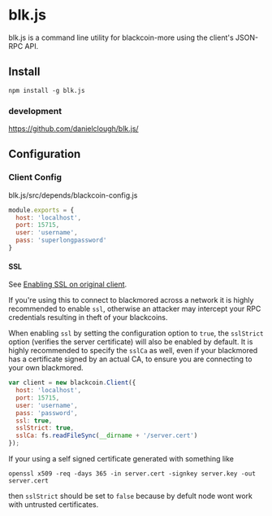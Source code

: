 # blk.js

blk.js is a command line utility for blackcoin-more using the client's JSON-RPC API.

## Install

`npm install -g blk.js`

### development

https://github.com/danielclough/blk.js/

## Configuration

### Client Config

blk.js/src/depends/blackcoin-config.js
```js
module.exports = {
  host: 'localhost',
  port: 15715,
  user: 'username',
  pass: 'superlongpassword'
}
```

#### SSL
See [Enabling SSL on original client](https://en.bitcoin.it/wiki/Enabling_SSL_on_original_client_daemon).

If you're using this to connect to blackmored across a network it is highly
recommended to enable `ssl`, otherwise an attacker may intercept your RPC credentials
resulting in theft of your blackcoins.

When enabling `ssl` by setting the configuration option to `true`, the `sslStrict`
option (verifies the server certificate) will also be enabled by default. It is 
highly recommended to specify the `sslCa` as well, even if your blackmored has
a certificate signed by an actual CA, to ensure you are connecting
to your own blackmored.

```js
var client = new blackcoin.Client({
  host: 'localhost',
  port: 15715,
  user: 'username',
  pass: 'password',
  ssl: true,
  sslStrict: true,
  sslCa: fs.readFileSync(__dirname + '/server.cert')
});
```

If your using a self signed certificate generated with something like 

`openssl x509 -req -days 365 -in server.cert -signkey server.key -out server.cert`

then `sslStrict` should be set to `false` because by defult node wont work with 
untrusted certificates. 
